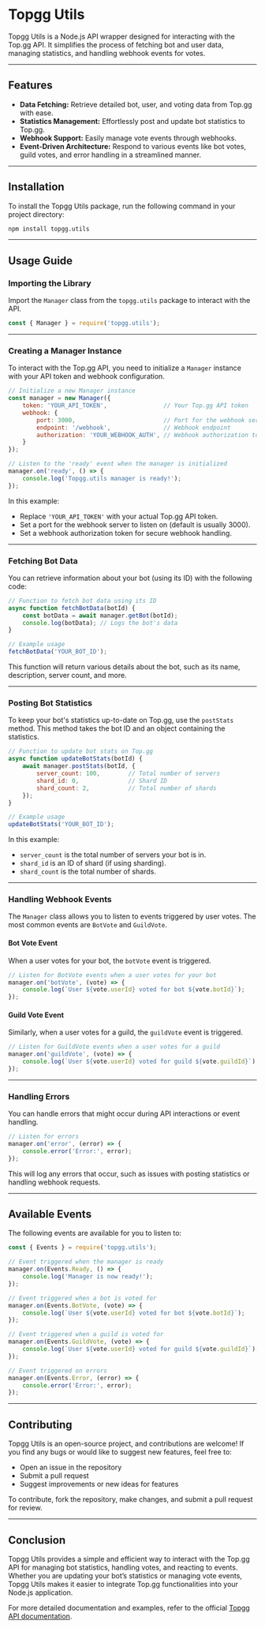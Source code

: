 # **Topgg Utils**

Topgg Utils is a Node.js API wrapper designed for interacting with the Top.gg API. It simplifies the process of fetching bot and user data, managing statistics, and handling webhook events for votes.

---

## **Features**

- **Data Fetching:** Retrieve detailed bot, user, and voting data from Top.gg with ease.
- **Statistics Management:** Effortlessly post and update bot statistics to Top.gg.
- **Webhook Support:** Easily manage vote events through webhooks.
- **Event-Driven Architecture:** Respond to various events like bot votes, guild votes, and error handling in a streamlined manner.

---

## **Installation**

To install the Topgg Utils package, run the following command in your project directory:

```bash
npm install topgg.utils
```

---

## **Usage Guide**

### **Importing the Library**

Import the `Manager` class from the `topgg.utils` package to interact with the API.

```javascript
const { Manager } = require('topgg.utils');
```

---

### **Creating a Manager Instance**

To interact with the Top.gg API, you need to initialize a `Manager` instance with your API token and webhook configuration.

```javascript
// Initialize a new Manager instance
const manager = new Manager({
    token: 'YOUR_API_TOKEN',                // Your Top.gg API token
    webhook: {
        port: 3000,                         // Port for the webhook server
        endpoint: '/webhook',               // Webhook endpoint
        authorization: 'YOUR_WEBHOOK_AUTH', // Webhook authorization token
    }
});

// Listen to the 'ready' event when the manager is initialized
manager.on('ready', () => {
    console.log('Topgg.utils manager is ready!');
});
```

In this example:
- Replace `'YOUR_API_TOKEN'` with your actual Top.gg API token.
- Set a port for the webhook server to listen on (default is usually 3000).
- Set a webhook authorization token for secure webhook handling.

---

### **Fetching Bot Data**

You can retrieve information about your bot (using its ID) with the following code:

```javascript
// Function to fetch bot data using its ID
async function fetchBotData(botId) {
    const botData = await manager.getBot(botId);
    console.log(botData); // Logs the bot's data
}

// Example usage
fetchBotData('YOUR_BOT_ID');
```

This function will return various details about the bot, such as its name, description, server count, and more.

---

### **Posting Bot Statistics**

To keep your bot's statistics up-to-date on Top.gg, use the `postStats` method. This method takes the bot ID and an object containing the statistics.

```javascript
// Function to update bot stats on Top.gg
async function updateBotStats(botId) {
    await manager.postStats(botId, {
        server_count: 100,        // Total number of servers
        shard_id: 0,              // Shard ID
        shard_count: 2,           // Total number of shards
    });
}

// Example usage
updateBotStats('YOUR_BOT_ID');
```

In this example:
- `server_count` is the total number of servers your bot is in.
- `shard_id` is an ID of shard (if using sharding).
- `shard_count` is the total number of shards.

---

### **Handling Webhook Events**

The `Manager` class allows you to listen to events triggered by user votes. The most common events are `BotVote` and `GuildVote`.

#### **Bot Vote Event**

When a user votes for your bot, the `botVote` event is triggered.

```javascript
// Listen for BotVote events when a user votes for your bot
manager.on('botVote', (vote) => {
    console.log(`User ${vote.userId} voted for bot ${vote.botId}`);
});
```

#### **Guild Vote Event**

Similarly, when a user votes for a guild, the `guildVote` event is triggered.

```javascript
// Listen for GuildVote events when a user votes for a guild
manager.on('guildVote', (vote) => {
    console.log(`User ${vote.userId} voted for guild ${vote.guildId}`);
});
```

---

### **Handling Errors**

You can handle errors that might occur during API interactions or event handling.

```javascript
// Listen for errors
manager.on('error', (error) => {
    console.error('Error:', error);
});
```

This will log any errors that occur, such as issues with posting statistics or handling webhook requests.

---

## **Available Events**

The following events are available for you to listen to:

```javascript
const { Events } = require('topgg.utils');

// Event triggered when the manager is ready
manager.on(Events.Ready, () => {
    console.log('Manager is now ready!');
});

// Event triggered when a bot is voted for
manager.on(Events.BotVote, (vote) => {
    console.log(`User ${vote.userId} voted for bot ${vote.botId}`);
});

// Event triggered when a guild is voted for
manager.on(Events.GuildVote, (vote) => {
    console.log(`User ${vote.userId} voted for guild ${vote.guildId}`);
});

// Event triggered on errors
manager.on(Events.Error, (error) => {
    console.error('Error:', error);
});
```

---

## **Contributing**

Topgg Utils is an open-source project, and contributions are welcome! If you find any bugs or would like to suggest new features, feel free to:

- Open an issue in the repository
- Submit a pull request
- Suggest improvements or new ideas for features

To contribute, fork the repository, make changes, and submit a pull request for review.

---

## **Conclusion**

Topgg Utils provides a simple and efficient way to interact with the Top.gg API for managing bot statistics, handling votes, and reacting to events. Whether you are updating your bot’s statistics or managing vote events, Topgg Utils makes it easier to integrate Top.gg functionalities into your Node.js application.

For more detailed documentation and examples, refer to the official [Topgg API documentation](https://docs.top.gg/docs).
